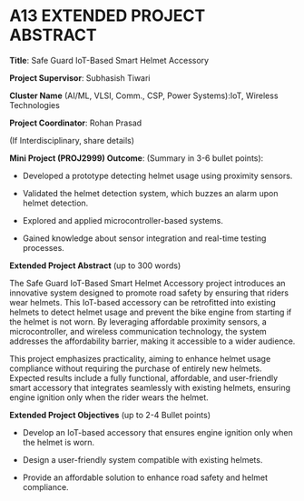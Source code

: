 # A13 EXTENDED PROJECT ABSTRACT
**Title**: Safe Guard IoT-Based Smart Helmet Accessory

**Project Supervisor**: Subhasish Tiwari  

**Cluster Name** (AI/ML, VLSI, Comm., CSP, Power Systems):IoT, Wireless Technologies  

**Project Coordinator**: Rohan Prasad

(If Interdisciplinary, share details)

 

**Mini Project (PROJ2999) Outcome**: (Summary in 3-6 bullet points):

 - Developed a prototype detecting helmet usage using proximity sensors.  

 - Validated the helmet detection system, which buzzes an alarm upon helmet detection.  

 - Explored and applied microcontroller-based systems.  

 - Gained knowledge about sensor integration and real-time testing processes.

 

 

 

 

 

**Extended Project Abstract** (up to 300 words)

The Safe Guard IoT-Based Smart Helmet Accessory project introduces an innovative system designed to promote road safety by ensuring that riders wear helmets. This IoT-based accessory can be retrofitted into existing helmets to detect helmet usage and prevent the bike engine from starting if the helmet is not worn. By leveraging affordable proximity sensors, a microcontroller, and wireless communication technology, the system addresses the affordability barrier, making it accessible to a wider audience.  

 

This project emphasizes practicality, aiming to enhance helmet usage compliance without requiring the purchase of entirely new helmets. Expected results include a fully functional, affordable, and user-friendly smart accessory that integrates seamlessly with existing helmets, ensuring engine ignition only when the rider wears the helmet.

 

 

 

 

 

 

**Extended Project Objectives** (up to 2-4 Bullet points)

- Develop an IoT-based accessory that ensures engine ignition only when the helmet is worn.  

- Design a user-friendly system compatible with existing helmets.    

- Provide an affordable solution to enhance road safety and helmet compliance.  
